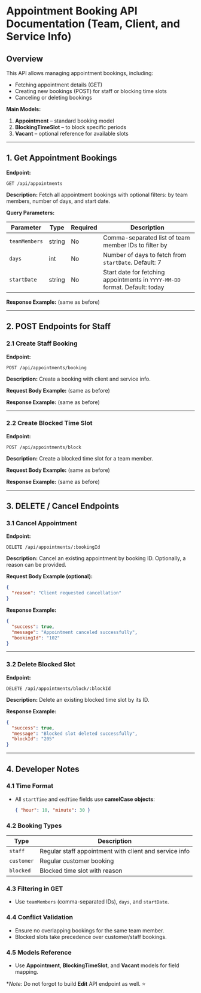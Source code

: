 # **Appointment Booking API Documentation (Team, Client, and Service Info)**

## **Overview**

This API allows managing appointment bookings, including:

* Fetching appointment details (GET)
* Creating new bookings (POST) for staff or blocking time slots
* Canceling or deleting bookings

**Main Models:**

1. **Appointment** – standard booking model
2. **BlockingTimeSlot** – to block specific periods
3. **Vacant** – optional reference for available slots

---

## **1. Get Appointment Bookings**

**Endpoint:**

```
GET /api/appointments
```

**Description:**
Fetch all appointment bookings with optional filters: by team members, number of days, and start date.

**Query Parameters:**

| Parameter     | Type   | Required | Description                                                                 |
| ------------- | ------ | -------- | --------------------------------------------------------------------------- |
| `teamMembers` | string | No       | Comma-separated list of team member IDs to filter by                        |
| `days`        | int    | No       | Number of days to fetch from `startDate`. Default: 7                        |
| `startDate`   | string | No       | Start date for fetching appointments in `YYYY-MM-DD` format. Default: today |

**Response Example:** (same as before)

---

## **2. POST Endpoints for Staff**

### **2.1 Create Staff Booking**

**Endpoint:**

```
POST /api/appointments/booking
```

**Description:**
Create a booking with client and service info.

**Request Body Example:** (same as before)

**Response Example:** (same as before)

---

### **2.2 Create Blocked Time Slot**

**Endpoint:**

```
POST /api/appointments/block
```

**Description:**
Create a blocked time slot for a team member.

**Request Body Example:** (same as before)

**Response Example:** (same as before)

---

## **3. DELETE / Cancel Endpoints**

### **3.1 Cancel Appointment**

**Endpoint:**

```
DELETE /api/appointments/:bookingId
```

**Description:**
Cancel an existing appointment by booking ID. Optionally, a reason can be provided.

**Request Body Example (optional):**

```json
{
  "reason": "Client requested cancellation"
}
```

**Response Example:**

```json
{
  "success": true,
  "message": "Appointment canceled successfully",
  "bookingId": "102"
}
```

---

### **3.2 Delete Blocked Slot**

**Endpoint:**

```
DELETE /api/appointments/block/:blockId
```

**Description:**
Delete an existing blocked time slot by its ID.

**Response Example:**

```json
{
  "success": true,
  "message": "Blocked slot deleted successfully",
  "blockId": "205"
}
```

---

## **4. Developer Notes**

### **4.1 Time Format**

* All `startTime` and `endTime` fields use **camelCase objects**:

  ```json
  { "hour": 10, "minute": 30 }
  ```

### **4.2 Booking Types**

| Type       | Description                                            |
| ---------- | ------------------------------------------------------ |
| `staff`    | Regular staff appointment with client and service info |
| `customer` | Regular customer booking                               |
| `blocked`  | Blocked time slot with reason                          |

### **4.3 Filtering in GET**

* Use `teamMembers` (comma-separated IDs), `days`, and `startDate`.

### **4.4 Conflict Validation**

* Ensure no overlapping bookings for the same team member.
* Blocked slots take precedence over customer/staff bookings.

### **4.5 Models Reference**

* Use **Appointment**, **BlockingTimeSlot**, and **Vacant** models for field mapping.

**Note:* Do not forgot to build **Edit** API endpoint as well. ⭐
